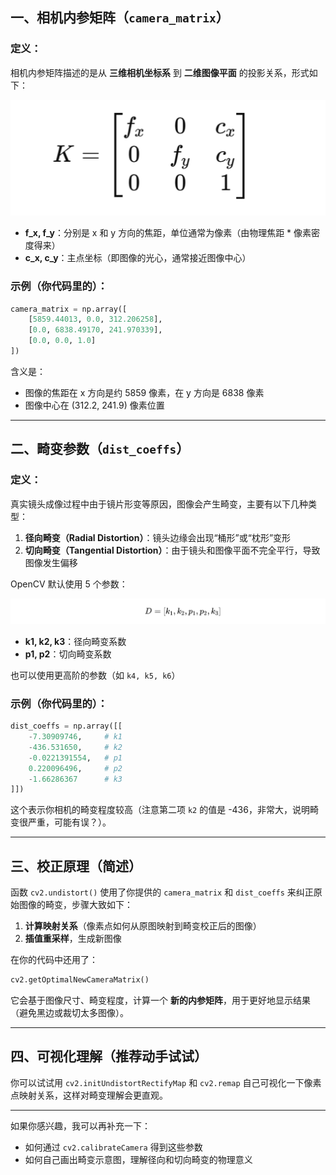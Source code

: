 ## 一、相机内参矩阵（`camera_matrix`）

### 定义：
相机内参矩阵描述的是从 **三维相机坐标系** 到 **二维图像平面** 的投影关系，形式如下：

![image-20250407212024104](./assets/image-20250407212024104.png)

- **f_x, f_y**：分别是 x 和 y 方向的焦距，单位通常为像素（由物理焦距 * 像素密度得来）
- **c_x, c_y**：主点坐标（即图像的光心，通常接近图像中心）

### 示例（你代码里的）：
```python
camera_matrix = np.array([
    [5859.44013, 0.0, 312.206258], 
    [0.0, 6838.49170, 241.970339], 
    [0.0, 0.0, 1.0]
])
```

含义是：
- 图像的焦距在 x 方向是约 5859 像素，在 y 方向是 6838 像素
- 图像中心在 (312.2, 241.9) 像素位置

---

## 二、畸变参数（`dist_coeffs`）

### 定义：
真实镜头成像过程中由于镜片形变等原因，图像会产生畸变，主要有以下几种类型：

1. **径向畸变（Radial Distortion）**：镜头边缘会出现“桶形”或“枕形”变形
2. **切向畸变（Tangential Distortion）**：由于镜头和图像平面不完全平行，导致图像发生偏移

OpenCV 默认使用 5 个参数：

![image-20250407212042682](./assets/image-20250407212042682.png)

- **k1, k2, k3**：径向畸变系数
- **p1, p2**：切向畸变系数

也可以使用更高阶的参数（如 `k4, k5, k6`）

### 示例（你代码里的）：
```python
dist_coeffs = np.array([[
    -7.30909746,     # k1
    -436.531650,     # k2
    -0.0221391554,   # p1
    0.220096496,     # p2
    -1.66286367      # k3
]])
```

这个表示你相机的畸变程度较高（注意第二项 `k2` 的值是 -436，非常大，说明畸变很严重，可能有误？）。

---

## 三、校正原理（简述）

函数 `cv2.undistort()` 使用了你提供的 `camera_matrix` 和 `dist_coeffs` 来纠正原始图像的畸变，步骤大致如下：

1. **计算映射关系**（像素点如何从原图映射到畸变校正后的图像）
2. **插值重采样**，生成新图像

在你的代码中还用了：
```python
cv2.getOptimalNewCameraMatrix()
```
它会基于图像尺寸、畸变程度，计算一个 **新的内参矩阵**，用于更好地显示结果（避免黑边或裁切太多图像）。

---

## 四、可视化理解（推荐动手试试）

你可以试试用 `cv2.initUndistortRectifyMap` 和 `cv2.remap` 自己可视化一下像素点映射关系，这样对畸变理解会更直观。

---

如果你感兴趣，我可以再补充一下：
- 如何通过 `cv2.calibrateCamera` 得到这些参数
- 如何自己画出畸变示意图，理解径向和切向畸变的物理意义

